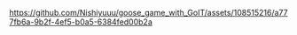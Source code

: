 

https://github.com/Nishiyuuu/goose_game_with_GoIT/assets/108515216/a777fb6a-9b2f-4ef5-b0a5-6384fed00b2a

